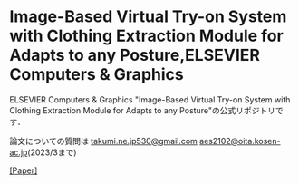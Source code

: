 # Image-Based Virtual Try-on System with Clothing Extraction Module for Adapts to any Posture,ELSEVIER Computers & Graphics
ELSEVIER Computers & Graphics "Image-Based Virtual Try-on System with Clothing Extraction Module for Adapts to any Posture"の公式リポジトリです．

論文についての質問は
takumi.ne.jp530@gmail.com
aes2102@oita.kosen-ac.jp(2023/3まで)

[[Paper]](https://www.sciencedirect.com/science/article/abs/pii/S0097849322001091)
